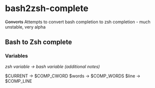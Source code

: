 # bash2zsh-complete
~~Converts~~ Attempts to convert bash completion to zsh completion - much unstable, very alpha

## Bash to Zsh complete

### Variables
*zsh variable -> bash variable (additional notes)*

$CURRENT -> $COMP_CWORD 
$words -> $COMP_WORDS
$line -> $COMP_LINE


